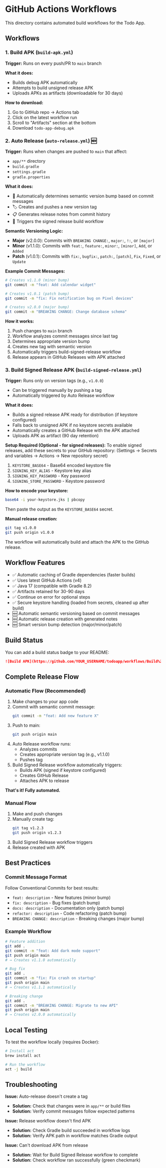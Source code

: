 # GitHub Actions Workflows

This directory contains automated build workflows for the Todo App.

## Workflows

### 1. Build APK (`build-apk.yml`)
**Trigger:** Runs on every push/PR to `main` branch

**What it does:**
- Builds debug APK automatically
- Attempts to build unsigned release APK
- Uploads APKs as artifacts (downloadable for 30 days)

**How to download:**
1. Go to GitHub repo → Actions tab
2. Click on the latest workflow run
3. Scroll to "Artifacts" section at the bottom
4. Download `todo-app-debug.apk`

### 2. Auto Release (`auto-release.yml`) 🆕
**Trigger:** Runs when changes are pushed to `main` that affect:
- `app/**` directory
- `build.gradle`
- `settings.gradle`
- `gradle.properties`

**What it does:**
- 🤖 Automatically determines semantic version bump based on commit messages
- 🏷️ Creates and pushes a new version tag
- 📋 Generates release notes from commit history
- 🚀 Triggers the signed release build workflow

**Semantic Versioning Logic:**
- **Major** (v2.0.0): Commits with `BREAKING CHANGE:`, `major:`, `!:`, or `[major]`
- **Minor** (v1.1.0): Commits with `feat:`, `feature:`, `minor:`, `[minor]`, `Add`, or `Added`
- **Patch** (v1.0.1): Commits with `fix:`, `bugfix:`, `patch:`, `[patch]`, `Fix`, `Fixed`, or `Update`

**Example Commit Messages:**
```bash
# Creates v1.1.0 (minor bump)
git commit -m "feat: Add calendar widget"

# Creates v1.0.1 (patch bump)
git commit -m "fix: Fix notification bug on Pixel devices"

# Creates v2.0.0 (major bump)
git commit -m "BREAKING CHANGE: Change database schema"
```

**How it works:**
1. Push changes to `main` branch
2. Workflow analyzes commit messages since last tag
3. Determines appropriate version bump
4. Creates new tag with semantic version
5. Automatically triggers build-signed-release workflow
6. Release appears in GitHub Releases with APK attached

### 3. Build Signed Release APK (`build-signed-release.yml`)
**Trigger:** Runs only on version tags (e.g., `v1.0.0`)
- Can be triggered manually by pushing a tag
- Automatically triggered by Auto Release workflow

**What it does:**
- Builds a signed release APK ready for distribution (if keystore configured)
- Falls back to unsigned APK if no keystore secrets available
- Automatically creates a GitHub Release with the APK attached
- Uploads APK as artifact (90 day retention)

**Setup Required (Optional - for signed releases):**
To enable signed releases, add these secrets to your GitHub repository:
(Settings → Secrets and variables → Actions → New repository secret)

1. `KEYSTORE_BASE64` - Base64 encoded keystore file
2. `SIGNING_KEY_ALIAS` - Keystore key alias
3. `SIGNING_KEY_PASSWORD` - Key password
4. `SIGNING_STORE_PASSWORD` - Keystore password

**How to encode your keystore:**
```bash
base64 -i your-keystore.jks | pbcopy
```
Then paste the output as the `KEYSTORE_BASE64` secret.

**Manual release creation:**
```bash
git tag v1.0.0
git push origin v1.0.0
```

The workflow will automatically build and attach the APK to the GitHub release.

## Workflow Features

- ✅ Automatic caching of Gradle dependencies (faster builds)
- ✅ Uses latest GitHub Actions (v4)
- ✅ Java 17 (compatible with Gradle 8.2)
- ✅ Artifacts retained for 30-90 days
- ✅ Continue on error for optional steps
- ✅ Secure keystore handling (loaded from secrets, cleaned up after build)
- 🆕 Automatic semantic versioning based on commit messages
- 🆕 Automatic release creation with generated notes
- 🆕 Smart version bump detection (major/minor/patch)

## Build Status

You can add a build status badge to your README:

```markdown
![Build APK](https://github.com/YOUR_USERNAME/todoapp/workflows/Build%20APK/badge.svg)
```

## Complete Release Flow

### Automatic Flow (Recommended)
1. Make changes to your app code
2. Commit with semantic commit message:
   ```bash
   git commit -m "feat: Add new feature X"
   ```
3. Push to main:
   ```bash
   git push origin main
   ```
4. Auto Release workflow runs:
   - Analyzes commits
   - Creates appropriate version tag (e.g., v1.1.0)
   - Pushes tag
5. Build Signed Release workflow automatically triggers:
   - Builds APK (signed if keystore configured)
   - Creates GitHub Release
   - Attaches APK to release

**That's it! Fully automated.**

### Manual Flow
1. Make and push changes
2. Manually create tag:
   ```bash
   git tag v1.2.3
   git push origin v1.2.3
   ```
3. Build Signed Release workflow triggers
4. Release created with APK

## Best Practices

### Commit Message Format
Follow Conventional Commits for best results:

- `feat: description` - New features (minor bump)
- `fix: description` - Bug fixes (patch bump)
- `docs: description` - Documentation only (patch bump)
- `refactor: description` - Code refactoring (patch bump)
- `BREAKING CHANGE: description` - Breaking changes (major bump)

### Example Workflow
```bash
# Feature addition
git add .
git commit -m "feat: Add dark mode support"
git push origin main
# → Creates v1.1.0 automatically

# Bug fix
git add .
git commit -m "fix: Fix crash on startup"
git push origin main
# → Creates v1.1.1 automatically

# Breaking change
git add .
git commit -m "BREAKING CHANGE: Migrate to new API"
git push origin main
# → Creates v2.0.0 automatically
```

## Local Testing

To test the workflow locally (requires Docker):
```bash
# Install act
brew install act

# Run the workflow
act -j build
```

## Troubleshooting

**Issue:** Auto-release doesn't create a tag
- **Solution:** Check that changes were in `app/**` or build files
- **Solution:** Verify commit messages follow expected patterns

**Issue:** Release workflow doesn't find APK
- **Solution:** Check Gradle build succeeded in workflow logs
- **Solution:** Verify APK path in workflow matches Gradle output

**Issue:** Can't download APK from release
- **Solution:** Wait for Build Signed Release workflow to complete
- **Solution:** Check workflow ran successfully (green checkmark)
